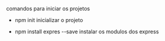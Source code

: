comandos para iniciar os projetos

- npm init
    inicializar o projeto

- npm install expres --save
    instalar os modulos dos express
